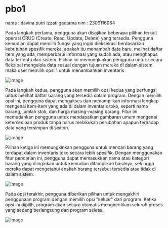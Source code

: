 # pbo1

nama  : davina putri izzati gautama
nim   : 2309116064  

Pada langkah pertama, pengguna akan disajikan beberapa pilihan terkait operasi CRUD (Create, Read, Update, Delete) yang tersedia. Pengguna kemudian dapat memilih fungsi yang ingin dieksekusi berdasarkan kebutuhan spesifik mereka, apakah itu menambah data baru, melihat daftar item yang ada, memperbarui informasi yang sudah ada, atau menghapus data tertentu dari sistem. Pilihan ini memungkinkan pengguna untuk secara fleksibel mengelola data sesuai dengan tujuan mereka di dalam sistem. maka user memilih opsi 1 untuk menambahkan inventaris

![image](https://github.com/user-attachments/assets/422541f9-9930-4b1f-916d-193d2cde3341)

Pada langkah kedua, pengguna akan memilih opsi kedua yang berfungsi untuk melihat daftar barang yang tersedia dalam program. Dengan memilih opsi ini, pengguna dapat mengakses dan menampilkan informasi lengkap mengenai item-item yang ada di dalam inventaris toko, seperti nama barang, jumlah stok, dan harga masing-masing barang. Fitur ini memudahkan pengguna untuk mendapatkan gambaran umum mengenai ketersediaan produk tanpa harus melakukan perubahan apapun terhadap data yang tersimpan di sistem.

![image](https://github.com/user-attachments/assets/f01fbc2b-bda8-44fb-9970-32d6ea9d90a7)

Pilihan ketiga ini memungkinkan pengguna untuk mencari barang yang terdapat dalam inventaris toko secara lebih spesifik. Dengan menggunakan fitur pencarian ini, pengguna dapat memasukkan nama atau kategori barang yang diinginkan untuk kemudian ditampilkan hasilnya, sehingga mereka dapat mengetahui apakah barang tersebut tersedia atau tidak di dalam sistem.

![image](https://github.com/user-attachments/assets/fa11122f-1385-45d6-97c6-13bd122d05ec)

Pada opsi terakhir, pengguna diberikan pilihan untuk mengakhiri penggunaan program dengan memilih opsi "keluar" dari program. Ketika opsi ini dipilih, program akan secara otomatis menghentikan seluruh proses yang sedang berlangsung dan program selesai.

![image](https://github.com/user-attachments/assets/277a51d4-0854-49dc-a5a8-35d6d8b4615a)





